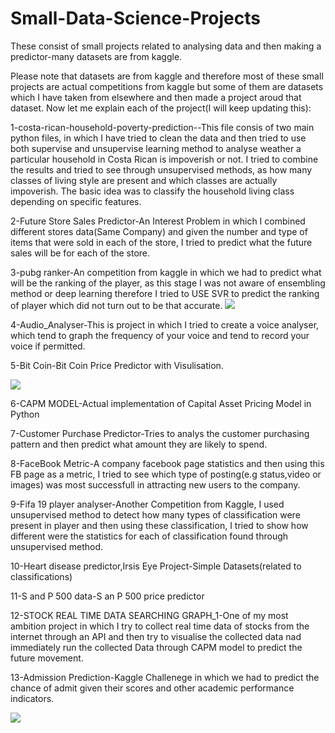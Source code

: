 # Small-Data-Science-Projects
These consist of small projects related to analysing data and then making a predictor-many datasets are from kaggle.

Please note that datasets are from kaggle and therefore most of these small projects are actual competitions from kaggle but some of them are datasets which I have taken from elsewhere and then made a project aroud that dataset. Now let me explain each of the project(I will keep updating this):

1-costa-rican-household-poverty-prediction--This file consis of two main python files, in which I have tried to clean the data and then tried to use both supervise and unsupervise learning method to analyse weather a particular household in Costa Rican is impoverish or not. I tried to combine the results and tried to see through unsupervised methods, as how many classes of living style are present and which classes are actually impoverish. The basic idea was to classify the household living class depending on specific features.


2-Future Store Sales Predictor-An Interest Problem in which I combined different stores data(Same Company) and given the number and type of items that were sold in each of the store, I tried to predict what the future sales will be for each of the store.

3-pubg ranker-An competition from kaggle in which we had to predict what will be the ranking of the player, as this stage I was not aware of ensembling method or deep learning therefore  I tried to USE SVR to predict the ranking of player which did not turn out to be that accurate.
<img src="https://storage.googleapis.com/kaggle-media/competitions/PUBG/PUBG%20Inlay.jpg">

4-Audio_Analyser-This is project in which I tried to create a voice analyser, which tend to graph the frequency of your voice and tend to record your voice if permitted.

5-Bit Coin-Bit Coin Price Predictor with Visulisation.

<img src="https://www.cryptolinenews.com/wp-content/uploads/2019/05/bit-buy.jpg">

6-CAPM MODEL-Actual implementation of Capital Asset Pricing Model in Python

7-Customer Purchase Predictor-Tries to analys the customer purchasing pattern and then predict what amount they are likely to spend.

8-FaceBook Metric-A company facebook page statistics and then using this FB page as a metric, I tried to see which type of posting(e.g status,video or images) was most successfull in attracting new users to the company.

9-Fifa 19 player analyser-Another Competition from Kaggle, I used unsupervised method to detect how many types of classification were present in player and then using these classification, I tried to show how different were the statistics for each of classification found through unsupervised method.

10-Heart disease predictor,Irsis Eye Project-Simple Datasets(related to classifications)

11-S and P 500 data-S an P 500 price predictor




12-STOCK REAL TIME DATA SEARCHING GRAPH_1-One of my most ambition project in which I try to collect real time data of stocks from the internet through an API and then try to visualise the collected data nad immediately run the collected Data through CAPM model to predict the future movement.

13-Admission Prediction-Kaggle Challenege in which we had to predict the chance of admit given their scores and other academic performance indicators.

<img src="https://avatars0.githubusercontent.com/u/1336944?s=200&v=4">


